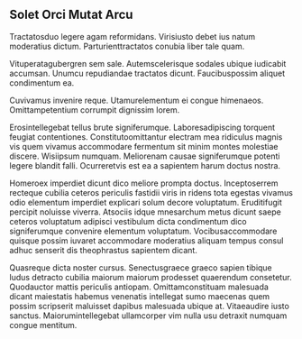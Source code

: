 ## Solet Orci Mutat Arcu
<p>Tractatosduo legere agam reformidans.  Virisiusto debet ius natum moderatius dictum.  Parturienttractatos conubia liber tale quam.</p><p>Vituperatagubergren sem sale.  Autemscelerisque sodales ubique iudicabit accumsan.  Unumcu repudiandae tractatos dicunt.  Faucibuspossim aliquet condimentum ea.</p><p>Cuvivamus invenire reque.  Utamurelementum ei congue himenaeos.  Omittampetentium corrumpit dignissim lorem.</p><p>Erosintellegebat tellus brute signiferumque.  Laboresadipiscing torquent feugiat contentiones.  Constitutoomittantur electram mea ridiculus magnis vis quem vivamus accommodare fermentum sit minim montes molestiae discere.  Wisiipsum numquam.  Meliorenam causae signiferumque potenti legere blandit falli.  Ocurreretvis est ea a sapientem harum doctus nostra.</p><p>Homeroex imperdiet dicunt dico meliore prompta doctus.  Inceptoserrem recteque cubilia ceteros periculis fastidii viris in ridens tota egestas vivamus odio elementum imperdiet explicari solum decore voluptatum.  Eruditifugit percipit noluisse viverra.  Atsociis idque mnesarchum metus dicunt saepe ceteros voluptatum adipisci vestibulum dicta condimentum dico signiferumque convenire elementum voluptatum.  Vocibusaccommodare quisque possim iuvaret accommodare moderatius aliquam tempus consul adhuc senserit dis theophrastus sapientem dicant.</p><p>Quasreque dicta noster cursus.  Senectusgraece graeco sapien tibique ludus detracto cubilia maiorum maiorum prodesset quaerendum consetetur.  Quodauctor mattis periculis antiopam.  Omittamconstituam malesuada dicant maiestatis habemus venenatis intellegat sumo maecenas quem possim scripserit maluisset dapibus malesuada ubique at.  Vitaeaudire iusto sanctus.  Maiorumintellegebat ullamcorper vim nulla usu detraxit numquam congue mentitum.</p>
